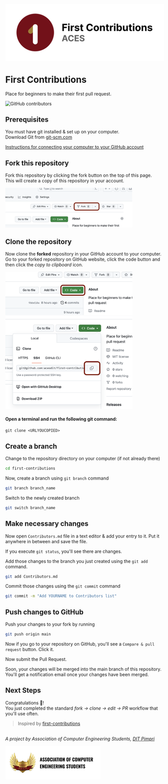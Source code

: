 <img src="assets/banner.png" alt="project logo" width="500">

# First Contributions

Place for beginners to make their first pull request.

![GitHub contributors](https://img.shields.io/github/contributors/acesdit/first-contributions)

## Prerequisites

You must have git installed & set up on your computer.\
Download Git from [git-scm.com](https://git-scm.com/downloads/)

[Instructions for connecting your computer to your GitHub account](/Setup.md)

## Fork this repository

Fork this repository by clicking the fork button on the top of this page.\
This will create a copy of this repository in your account.

<img src="assets/screenshots/fork-button.png" alt="Fork Button" width="400">

## Clone the repository

Now clone the **forked** repository in your GitHub account to your computer. Go to your forked repository on GitHub website, click the code button and then click the _copy to clipboard_ icon.

<img src="assets/screenshots/clone-menu.png" alt="Clone Menu" width="400">

<img src="assets/screenshots/copy-url.png" alt="Copy URL Button" width="400">

#### Open a terminal and run the following git command:

`git clone <URLYOUCOPIED>`

## Create a branch

Change to the repository directory on your computer (if not already there)

```bash
cd first-contributions
```

Now, create a branch using `git branch` command

```bash
git branch branch_name
```

Switch to the newly created branch

```bash
git switch branch_name
```

## Make necessary changes

Now open `Contributors.md` file in a text editor & add your entry to it. Put it anywhere in between and save the file.

If you execute `git status`, you'll see there are changes.

Add those changes to the branch you just created using the `git add` command.

```bash
git add Contributors.md
```

Commit those changes using the `git commit` command

```bash
git commit -m "Add YOURNAME to Contributors list"
```

## Push changes to GitHub

Push your changes to your fork by running

```bash
git push origin main
```

Now if you go to your repository on GitHub, you'll see a `Compare & pull request` button. Click it.

Now submit the Pull Request.

Soon, your changes will be merged into the main branch of this repository. You'll get a notification email once your changes have been merged.

## Next Steps

Congratulations 🎉!  
You just completed the standard _fork -> clone -> edit -> PR_ workflow that you'll use often.

<!-- TODO: Add reference to PBL project list -->

> Inspired by [first-contributions](https://github.com/firstcontributions/first-contributions/)

\
_A project by Association of Computer Engineering Students, [DIT Pimpri](https://engg.dypvp.edu.in/)_

<img src="assets/aces-badge.png" alt="aces logo" width="300">
